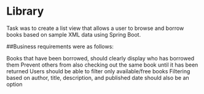 # Library

Task was to create a list view that allows a user to browse and borrow books based on sample XML data using Spring Boot.

##Business requirements were as follows:
  
Books that have been borrowed, should clearly display who has borrowed them
Prevent others from also checking out the same book until it has been returned
Users should be able to filter only available/free books
Filtering based on author, title, description, and published date should also be an option
